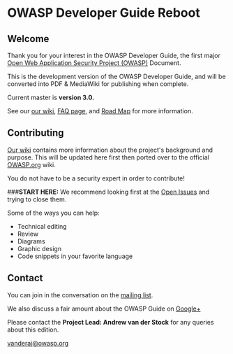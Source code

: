 # OWASP Developer Guide Reboot

## Welcome

Thank you for your interest in the OWASP Developer Guide, the first major [Open Web Application Security Project (OWASP)](https://owasp.org) Document. 

This is the development version of the OWASP Developer Guide, and will be converted into PDF & MediaWiki for publishing when complete. 

Current master is **version 3.0.** 

See our [our wiki](https://github.com/OWASP/DevGuide/wiki), [FAQ page](https://github.com/OWASP/DevGuide/wiki/FAQs), and [Road Map](https://github.com/OWASP/DevGuide/wiki/Road-Map) for more information.


## Contributing

[Our wiki](https://github.com/OWASP/DevGuide/wiki) contains more information about the project's background and purpose. This will be updated here first then ported over to the official [OWASP.org](https://owasp.org) wiki.

You do not have to be a security expert in order to contribute! 

###**START HERE:** We recommend looking first at the [Open Issues](https://github.com/OWASP/DevGuide/issues) and trying to close them.

Some of the ways you can help:

* Technical editing
* Review
* Diagrams
* Graphic design
* Code snippets in your favorite language

## Contact

You can join in the conversation on the [mailing list](https://lists.owasp.org/mailman/listinfo/owasp-guide).

We also discuss a fair amount about the OWASP Guide on [Google+](https://plus.google.com/communities/105181517914716500346)

Please contact the **Project Lead: Andrew van der Stock** for any queries about this edition. 

[vanderaj@owasp.org](mailto:vanderaj@owasp.org)

